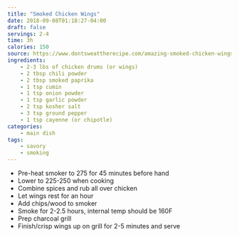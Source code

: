 ```yaml
---
title: "Smoked Chicken Wings"
date: 2018-09-08T01:18:27-04:00
draft: false
servings: 2-4
time: 3h
calories: 150
source: https://www.dontsweattherecipe.com/amazing-smoked-chicken-wings/
ingredients:
    - 2-3 lbs of chicken drums (or wings)
    - 2 tbsp chili powder
    - 2 tbsp smoked paprika
    - 1 tsp cumin
    - 1 tsp onion powder
    - 1 tsp garlic powder
    - 2 tsp kosher salt
    - 3 tsp ground pepper
    - 1 tsp cayenne (or chipotle)
categories:
    - main dish
tags:
    - savory
    - smoking
---
```


* Pre-heat smoker to 275 for 45 minutes before hand
* Lower to 225-250 when cooking
* Combine spices and rub all over chicken
* Let wings rest for an hour
* Add chips/wood to smoker
* Smoke for 2-2.5 hours, internal temp should be 160F
* Prep charcoal grill
* Finish/crisp wings up on grill for 2-5 minutes and serve